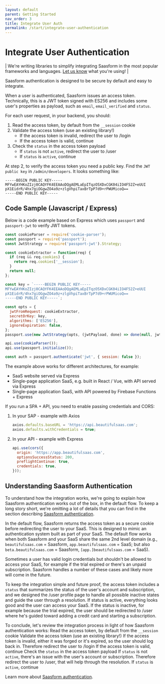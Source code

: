 ```yaml
---
layout: default
parent: Getting Started
nav_order: 3
title: Integrate User Auth
permalink: /start/integrate-user-authentication
---
```


# Integrate User Authentication

| We're writing libraries to simplify integrating Saasform in the most popular frameworks and languages. [Let us know](mailto:hello@saasform.dev) what you're using! |

Saasform authentication is designed to be secure by default and easy to integrate.

When a user is authenticated, Saasform issues an access token. Technically, this is a JWT token signed with ES256 and includes some user's properties as payload, such as `email`, `email_verified` and `status`.

For each user request, in your backend, you should:
1. Read the access token, by default from the `__session` cookie
2. Validate the access token (use an existing library!)
   - If the access token is invalid, redirect the user to <your-saasform-domain>/login
   - If the access token is valid, continue
3. Check the `status` in the access token payload
   - If `status` is not `active`, redirect the user to <your-saasform-domain>/user
   - If `status` is `active`, continue

At step 2, to verify the access token you need a public key. Find the `JWT public key` in `/admin/developers`. It looks something like:
```
-----BEGIN PUBLIC KEY-----
MFYwEAYHKoZIzj0CAQYFK4EEAAoDQgAEMLaEpITqzO5XDxCGK04iIO4F52Z+eUUI
pX1EidrR/4hx7giOGgwZO4a9z+zlgVhpiTaxBrTpP7d9+rPWUMicoQ==
-----END PUBLIC KEY-----
```

## Code Sample (Javascript / Express)

Below is a code example based on Express which uses `passport` and `passport-jwt` to verify JWT tokens.

```js
const cookieParser = require('cookie-parser');
const passport = require('passport');
const JwtStrategy = require('passport-jwt').Strategy;

const cookieExtractor = function(req) {
  if (req && req.cookies) {
    return req.cookies['__session'];
  }
  return null;
};

const key = `-----BEGIN PUBLIC KEY-----
MFYwEAYHKoZIzj0CAQYFK4EEAAoDQgAEMLaEpITqzO5XDxCGK04iIO4F52Z+eUUI
pX1EidrR/4hx7giOGgwZO4a9z+zlgVhpiTaxBrTpP7d9+rPWUMicoQ==
-----END PUBLIC KEY-----`;

const opts = {
  jwtFromRequest: cookieExtractor,
  secretOrKey: key,
  algorithms: ['ES256'],
  ignoreExpiration: false,
};
passport.use(new JwtStrategy(opts, (jwtPayload, done) => done(null, jwtPayload)));

api.use(cookieParser());
api.use(passport.initialize());

const auth = passport.authenticate('jwt', { session: false });
```

The example above works for different architectures, for example:
- SaaS website served via Express
- Single-page application SaaS, e.g. built in React / Vue, with API served via Express
- Single-page application SaaS, with API powered by Firebase Functions + Express

If you run a SPA + API, you need to enable passing credentials and CORS:
1. In your SAP - example with Axios
   ```js
   axios.defaults.baseURL = 'https://api.beautifulsaas.com';
   axios.defaults.withCredentials = true;
   ```
2. In your API - example with Express
   ```js
   api.use(cors({
     origin: 'https://app.beautifulsaas.com',
     optionsSuccessStatus: 200,
     preflightContinue: true,
     credentials: true,
   }));
   ```

## Understanding Saasform Authentication

To understand how the integration works, we're going to explain how Saasform authentication works out of the box, in the default flow. To keep a long story short, we're omitting a lot of details that you can find in the section describing [Saasform authentication](/dev/auth).

In the default flow, Saasform returns the access token as a secure cookie before redirecting the user to your SaaS. This is designed to mimic an authentication system built as part of your SaaS. The default flow works when both Saasform and your SaaS share the same 2nd level domain (e.g., `beautifulsaas.com` = Saasform, `app.beautifulsaas.com` = SaaS; but also `beta.beautifulsaas.com` = Saasform, `[app.]beautifulsaas.com` = SaaS).

Sometimes a user has valid login credentials but shouldn't be allowed to access your SaaS, for example if the trial expired or there's an unpaid subscription. Saasform handles a number of these cases and likely more will come in the future.

To keep the integration simple and future proof, the access token includes a `status` that summarizes the status of the user's account and subscription, and we designed the /user profile page to handle all possible inactive states and guide the user through a resolution. If status is active, everything looks good and the user can access your SaaS. If the status is inactive, for example because the trial expired, the user should be redirected to /user where he's guided toward adding a credit card and starting a subscription.

To conclude, let's review the integration process in light of how Saasform authentication works:
Read the access token, by default from the `__session` cookie
Validate the access token (use an existing library!) 
If the access token is invalid, either it was forged or it's expired, so the user should log back in. Therefore redirect the user to /login
If the access token is valid, continue
Check the `status` in the access token payload
If `status` is not `active`, there's an issue with the user's account or subscription.
Therefore redirect the user to /user, that will help through the resolution.
If `status` is `active`, continue

Learn more about [Saasform authentication](/dev/auth).

